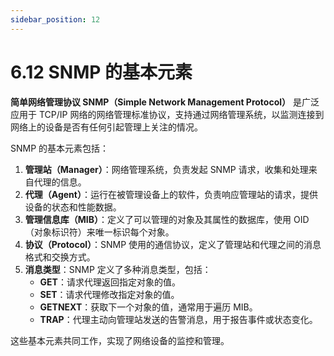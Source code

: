 ```yaml
---
sidebar_position: 12
---
```


# 6.12 SNMP 的基本元素

**简单网络管理协议 SNMP（Simple Network Management Protocol）** 是广泛应用于 TCP/IP 网络的网络管理标准协议，支持通过网络管理系统，以监测连接到网络上的设备是否有任何引起管理上关注的情况。

SNMP 的基本元素包括：

1. **管理站（Manager）**：网络管理系统，负责发起 SNMP 请求，收集和处理来自代理的信息。
2. **代理（Agent）**：运行在被管理设备上的软件，负责响应管理站的请求，提供设备的状态和性能数据。
3. **管理信息库（MIB）**：定义了可以管理的对象及其属性的数据库，使用 OID（对象标识符）来唯一标识每个对象。
4. **协议（Protocol）**：SNMP 使用的通信协议，定义了管理站和代理之间的消息格式和交换方式。
5. **消息类型**：SNMP 定义了多种消息类型，包括：
    - **GET**：请求代理返回指定对象的值。
    - **SET**：请求代理修改指定对象的值。
    - **GETNEXT**：获取下一个对象的值，通常用于遍历 MIB。
    - **TRAP**：代理主动向管理站发送的告警消息，用于报告事件或状态变化。

这些基本元素共同工作，实现了网络设备的监控和管理。